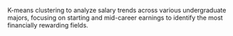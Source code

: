  K-means clustering to analyze salary trends across various undergraduate majors, focusing on starting and mid-career earnings to identify the most financially rewarding fields.
